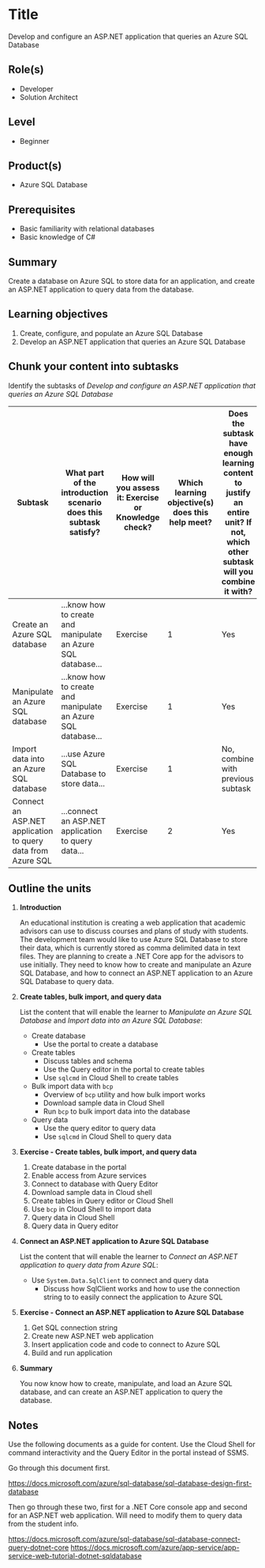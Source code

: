 # Title

Develop and configure an ASP.NET application that queries an Azure SQL Database

## Role(s)

- Developer
- Solution Architect

## Level

- Beginner

## Product(s)

- Azure SQL Database

## Prerequisites

- Basic familiarity with relational databases
- Basic knowledge of C#

## Summary

Create a database on Azure SQL to store data for an application, and create an ASP.NET application to query data from the database.

## Learning objectives

1. Create, configure, and populate an Azure SQL Database
1. Develop an ASP.NET application that queries an Azure SQL Database

## Chunk your content into subtasks

Identify the subtasks of *Develop and configure an ASP.NET application that queries an Azure SQL Database*

| Subtask | What part of the introduction scenario does this subtask satisfy? | How will you assess it: **Exercise or Knowledge check**? | Which learning objective(s) does this help meet? | Does the subtask have enough learning content to justify an entire unit? If not, which other subtask will you combine it with? |
| ---- | ---- | ---- | ---- | ---- |
| Create an Azure SQL database | ...know how to create and manipulate an Azure SQL database... | Exercise | 1 | Yes |
| Manipulate an Azure SQL database | ...know how to create and manipulate an Azure SQL database... | Exercise | 1 | Yes |
| Import data into an Azure SQL database | ...use Azure SQL Database to store data... | Exercise | 1 | No, combine with previous subtask |
| Connect an ASP.NET application to query data from Azure SQL | ...connect an ASP.NET application to query data... | Exercise | 2 | Yes |

## Outline the units

1. **Introduction**

    An educational institution is creating a web application that academic advisors can use to discuss courses and plans of study with students. The development team would like to use Azure SQL Database to store their data, which is currently stored as comma delimited data in text files. They are planning to create a .NET Core app for the advisors to use initially. They need to know how to create and manipulate an Azure SQL Database, and how to connect an ASP.NET application to an Azure SQL Database to query data.

1. **Create tables, bulk import, and query data**

    List the content that will enable the learner to *Manipulate an Azure SQL Database* and *Import data into an Azure SQL Database*:

    - Create database
        - Use the portal to create a database
    - Create tables
        - Discuss tables and schema
        - Use the Query editor in the portal to create tables
        - Use `sqlcmd` in Cloud Shell to create tables
    - Bulk import data with `bcp`
        - Overview of `bcp` utility and how bulk import works
        - Download sample data in Cloud Shell
        - Run `bcp` to bulk import data into the database
    - Query data
        - Use the query editor to query data
        - Use `sqlcmd` in Cloud Shell to query data

1. **Exercise - Create tables, bulk import, and query data**

    1. Create database in the portal
    1. Enable access from Azure services
    1. Connect to database with Query Editor
    1. Download sample data in Cloud shell
    1. Create tables in Query editor or Cloud Shell
    1. Use `bcp` in Cloud Shell to import data
    1. Query data in Cloud Shell
    1. Query data in Query editor

1. **Connect an ASP.NET application to Azure SQL Database**

    List the content that will enable the learner to *Connect an ASP.NET application to query data from Azure SQL*:

    - Use `System.Data.SqlClient` to connect and query data
        - Discuss how SqlClient works and how to use the connection string to to easily connect the application to Azure SQL

1. **Exercise - Connect an ASP.NET application to Azure SQL Database**

    1. Get SQL connection string
    1. Create new ASP.NET web application
    1. Insert application code and code to connect to Azure SQL
    1. Build and run application

1. **Summary**

    You now know how to create, manipulate, and load an Azure SQL database, and can create an ASP.NET application to query the database.

## Notes

Use the following documents as a guide for content. Use the Cloud Shell for command interactivity and the Query Editor in the portal instead of SSMS.

Go through this document first.

https://docs.microsoft.com/azure/sql-database/sql-database-design-first-database

Then go through these two, first for a .NET Core console app and second for an ASP.NET web application. Will need to modify them to query data from the student info.

https://docs.microsoft.com/azure/sql-database/sql-database-connect-query-dotnet-core
https://docs.microsoft.com/azure/app-service/app-service-web-tutorial-dotnet-sqldatabase
